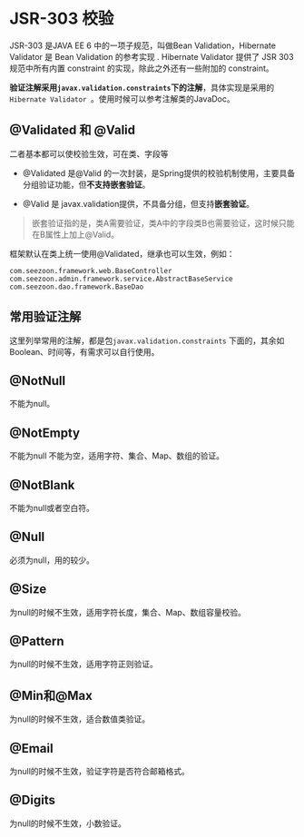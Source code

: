 # JSR-303 校验

JSR-303 是JAVA EE 6 中的一项子规范，叫做Bean Validation，Hibernate Validator 是 Bean Validation 的参考实现 . Hibernate Validator 提供了 JSR 303 规范中所有内置 constraint 的实现，除此之外还有一些附加的 constraint。

**验证注解采用`javax.validation.constraints`下的注解**，具体实现是采用的`Hibernate Validator `。使用时候可以参考注解类的JavaDoc。

## @Validated 和 @Valid

二者基本都可以使校验生效，可在类、字段等

- @Validated 是@Valid 的一次封装，是Spring提供的校验机制使用，主要具备分组验证功能，但**不支持嵌套验证**。

- @Valid 是 javax.validation提供，不具备分组，但支持**嵌套验证**。

> 嵌套验证指的是，类A需要验证，类A中的字段类B也需要验证，这时候只能在B属性上加上@Valid。

框架默认在类上统一使用@Validated，继承也可以生效，例如：

```
com.seezoon.framework.web.BaseController
com.seezoon.admin.framework.service.AbstractBaseService
com.seezoon.dao.framework.BaseDao
```

## 常用验证注解

这里列举常用的注解，都是包`javax.validation.constraints` 下面的，其余如Boolean、时间等，有需求可以自行使用。

## @NotNull  

不能为null。

## @NotEmpty

不能为null 不能为空，适用字符、集合、Map、数组的验证。

## @NotBlank

不能为null或者空白符。

## @Null

必须为null，用的较少。

## @Size

为null的时候不生效，适用字符长度，集合、Map、数组容量校验。

## @Pattern

为null的时候不生效，适用字符正则验证。

## @Min和@Max

为null的时候不生效，适合数值类验证。

## @Email

为null的时候不生效，验证字符是否符合邮箱格式。

## @Digits

为null的时候不生效，小数验证。